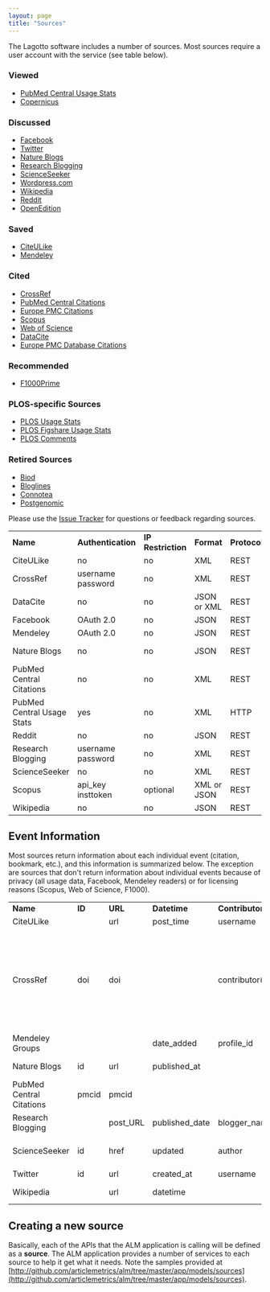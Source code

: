 ```yaml
---
layout: page
title: "Sources"
---
```


The Lagotto software includes a number of sources. Most sources require a user account with the service (see table below).

### Viewed
* [PubMed Central Usage Stats](/docs/pmc)
* [Copernicus](/docs/copernicus)

### Discussed
* [Facebook](/docs/facebook)
* [Twitter](/docs/twitter_search)
* [Nature Blogs](/docs/nature)
* [Research Blogging](/docs/researchblogging)
* [ScienceSeeker](/docs/scienceseeker)
* [Wordpress.com](/docs/wordpress)
* [Wikipedia](/docs/wikipedia)
* [Reddit](/docs/reddit)
* [OpenEdition](/docs/openedition)

### Saved
* [CiteULike](/docs/citeulike)
* [Mendeley](/docs/mendeley)

### Cited
* [CrossRef](/docs/crossref)
* [PubMed Central Citations](/docs/pubmed)
* [Europe PMC Citations](/docs/pmceurope)
* [Scopus](/docs/scopus)
* [Web of Science](/docs/wos)
* [DataCite](/docs/datacite)
* [Europe PMC Database Citations](/docs/pmceuropedata)

### Recommended
* [F1000Prime](/docs/f1000)

### PLOS-specific Sources
* [PLOS Usage Stats](/docs/counter)
* [PLOS Figshare Usage Stats](/docs/figshare)
* [PLOS Comments](/docs/plos_comments)

### Retired Sources
* [Biod](/docs/biod)
* [Bloglines](/docs/bloglines)
* [Connotea](/docs/connotea)
* [Postgenomic](/docs/postgenomic)

Please use the [Issue Tracker](https://github.com/articlemetrics/alm/issues) for questions or feedback regarding sources.

<table>
<tbody>
<tr>
<td><strong>Name</strong></td>
<td><strong>Authentication</strong></td>
<td><strong>IP Restriction</strong></td>
<td><strong>Format</strong></td>
<td><strong>Protocol</strong></td>
<td><strong>Rate-limiting</strong></td>
</tr>
<tr>
<td>CiteULike</td>
<td>no</td>
<td>no</td>
<td>XML</td>
<td>REST</td>
<td>2,000/hour</td>
</tr>
<tr>
<td>CrossRef</td>
<td>username<br/>password</td>
<td>no</td>
<td>XML</td>
<td>REST</td>
<td>unknown</td>
</tr>
<tr>
<td>DataCite</td>
<td>no</td>
<td>no</td>
<td>JSON or XML</td>
<td>REST</td>
<td>unknown</td>
</tr>
<tr>
<td>Facebook</td>
<td>OAuth 2.0</td>
<td>no</td>
<td>JSON</td>
<td>REST</td>
<td>varies</td>
</tr>
<tr>
<td>Mendeley</td>
<td>OAuth 2.0</td>
<td>no</td>
<td>JSON</td>
<td>REST</td>
<td>150/hour</td>
</tr>
<tr>
<td>Nature Blogs</td>
<td>no</td>
<td>no</td>
<td>JSON</td>
<td>REST</td>
<td>2/sec<br/>5,000/day</td>
</tr>
<tr>
<td>PubMed Central Citations</td>
<td>no</td>
<td>no</td>
<td>XML</td>
<td>REST</td>
<td>unknown</td>
</tr>
<tr>
<td>PubMed Central Usage Stats</td>
<td>yes</td>
<td>no</td>
<td>XML</td>
<td>HTTP</td>
<td>unknown</td>
</tr>
<tr>
<td>Reddit</td>
<td>no</td>
<td>no</td>
<td>JSON</td>
<td>REST</td>
<td>1,800/hr</td>
</tr>
<tr>
<td>Research Blogging</td>
<td>username<br/>password</td>
<td>no</td>
<td>XML</td>
<td>REST</td>
<td>unknown</td>
</tr>
<tr>
<td>ScienceSeeker</td>
<td>no</td>
<td>no</td>
<td>XML</td>
<td>REST</td>
<td>unknown</td>
</tr>
<tr>
<td>Scopus</td>
<td>api_key<br/>insttoken</td>
<td>optional</td>
<td>XML or JSON</td>
<td>REST</td>
<td>unknown</td>
</tr>
<tr>
<td>Wikipedia</td>
<td>no</td>
<td>no</td>
<td>JSON</td>
<td>REST</td>
<td>unknown</td>
</tr>
</tbody>
</table>

## Event Information
Most sources return information about each individual event (citation, bookmark, etc.), and this information is summarized below. The exception are sources that don't return information about individual events because of privacy (all usage data, Facebook, Mendeley readers) or for licensing reasons (Scopus, Web of Science, F1000).

<table>
<tbody>
<tr>
<td><strong>Name</strong></td>
<td><strong>ID</strong></td>
<td><strong>URL</strong></td>
<td><strong>Datetime</strong></td>
<td><strong>Contributor</strong></td>
<td><strong>Title</strong></td>
<td><strong>Other</strong></td>
</tr>
<tr>
<td>CiteULike</td>
<td>&nbsp;</td>
<td>url</td>
<td>post_time</td>
<td>username</td>
<td>&nbsp;</td>
<td>tag</td>
</tr>
<tr>
<td>CrossRef</td>
<td>doi</td>
<td>doi</td>
<td>&nbsp;</td>
<td>contributor(s)</td>
<td>title</td>
<td>ISSN<br/>journal title<br/>journal abbreviation<br/>volume<br/>issue<br/>first page<br/>year<br/>publication type<br/>citation count</td>
</tr>
<tr>
<td>Mendeley Groups</td>
<td>&nbsp;</td>
<td>&nbsp;</td>
<td>date_added</td>
<td>profile_id</td>
<td>&nbsp;</td>
<td>group_id</td>
</tr>
<tr>
<td>Nature Blogs</td>
<td>id</td>
<td>url</td>
<td>published_at</td>
<td>&nbsp;</td>
<td>title</td>
<td>blog title<br/>blog url</td>
</tr>
<tr>
<td>PubMed Central Citations</td>
<td>pmcid</td>
<td>pmcid</td>
<td>&nbsp;</td>
<td>&nbsp;</td>
<td>&nbsp;</td>
<td>&nbsp;</td>
</tr>
<tr>
<td>Research Blogging</td>
<td>&nbsp;</td>
<td>post_URL</td>
<td>published_date</td>
<td>blogger_name</td>
<td>post_title</td>
<td>blog_name<br/>received_date</td>
</tr>
<tr>
<td>ScienceSeeker</td>
<td>id</td>
<td>href</td>
<td>updated</td>
<td>author</td>
<td>title</td>
<td>summary<br/>category<br/>recommendations</td>
</tr>
<tr>
<td>Twitter</td>
<td>id</td>
<td>url</td>
<td>created_at</td>
<td>username</td>
<td>text</td>
<td>user_profile_image</td>
</tr>
<tr>
<td>Wikipedia</td>
<td>&nbsp;</td>
<td>url</td>
<td>datetime</td>
<td>&nbsp;</td>
<td>title</td>
<td>language<br/>namespace</td>
</tr>
</tbody>
</table>

## Creating a new source
Basically, each of the APIs that the ALM application is calling will be defined as a **source**. The ALM application provides a number of services to each source to help it get what it needs. Note the samples provided at [http://github.com/articlemetrics/alm/tree/master/app/models/sources](http://github.com/articlemetrics/alm/tree/master/app/models/sources).
